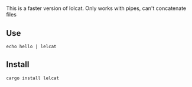 #

This is a faster version of lolcat. Only works with pipes, can't concatenate files

## Use
```
echo hello | lelcat
```

## Install
```
cargo install lelcat
```
